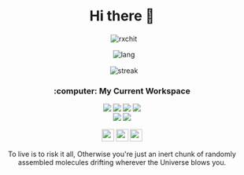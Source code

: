 <div align="center">

<h1 >Hi there 👋</h1>
  
<p>&nbsp;
  <img align="center" src="https://github-readme-stats.vercel.app/api?username=rochit56&show_icons=true&theme=tokyonight&locale=en" alt="rxchit" />
  </p>
  
<!-- <p>&nbsp;<img align="center" src="https://github-profile-summary-cards.vercel.app/api/cards/profile-details?username=rochit56&theme=tokyonight" alt="rxchit" /></p> -->

  <p>&nbsp;
    <img align="center" src="https://github-readme-stats.vercel.app/api/top-langs/?username=rochit56&layout=compact&theme=tokyonight&langs_count=6" alt="lang"/>
  </p>
  
   <p>&nbsp;
     <img align="center" src="https://github-readme-streak-stats.herokuapp.com/?user=rochit56&theme=tokyonight" alt="streak">
  </p>

  <h3> :computer: My Current Workspace</h3>
  <p align='center'>
  <img src='https://img.shields.io/badge/Fedora-294172?style=for-the-badge&logo=fedora&logoColor=white'> 
  <img src='https://img.shields.io/badge/Windows-0078D6?style=for-the-badge&logo=windows&logoColor=white'> 
  <img src='https://img.shields.io/badge/acer%20laptop-83B81A?style=for-the-badge&logo=acer&logoColor=white'> 
  <img src='https://img.shields.io/badge/RAM-16GB-%230071C5.svg?&style=for-the-badge&logoColor=white'> <br>
  <img src='https://img.shields.io/badge/Intel%20Core_i5_9th-0071C5?style=for-the-badge&logo=intel&logoColor=white'> 
  <img src='https://img.shields.io/badge/NVIDIA-GTX1050ti-76B900?style=for-the-badge&logo=nvidia&logoColor=white'> 
  </p>
  
  <p  align='center'>
  <img src="https://img.icons8.com/plasticine/100/000000/rick-sanchez.png" width=25 />
  <img src="https://img.icons8.com/plasticine/100/000000/rick-sanchez.png" width=25 />
  <img src="https://img.icons8.com/plasticine/100/000000/rick-sanchez.png" width=25 />
  </p>
<p>

To live is to risk it all, Otherwise you're just an inert chunk of randomly assembled molecules drifting wherever the Universe blows you.

</p>

</div>
